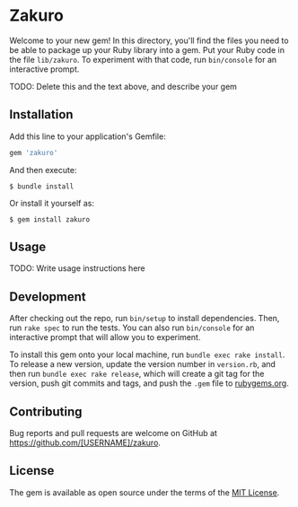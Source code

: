 # Zakuro

Welcome to your new gem! In this directory, you'll find the files you need to be able to package up your Ruby library into a gem. Put your Ruby code in the file `lib/zakuro`. To experiment with that code, run `bin/console` for an interactive prompt.

TODO: Delete this and the text above, and describe your gem

## Installation

Add this line to your application's Gemfile:

```ruby
gem 'zakuro'
```

And then execute:

    $ bundle install

Or install it yourself as:

    $ gem install zakuro

## Usage

TODO: Write usage instructions here

## Development

After checking out the repo, run `bin/setup` to install dependencies. Then, run `rake spec` to run the tests. You can also run `bin/console` for an interactive prompt that will allow you to experiment.

To install this gem onto your local machine, run `bundle exec rake install`. To release a new version, update the version number in `version.rb`, and then run `bundle exec rake release`, which will create a git tag for the version, push git commits and tags, and push the `.gem` file to [rubygems.org](https://rubygems.org).

## Contributing

Bug reports and pull requests are welcome on GitHub at https://github.com/[USERNAME]/zakuro.


## License

The gem is available as open source under the terms of the [MIT License](https://opensource.org/licenses/MIT).
